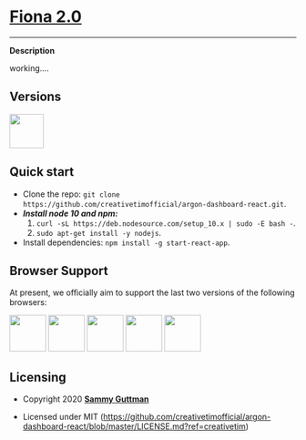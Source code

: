 # [Fiona 2.0](https://github.com/samisosa20/Fiona_2.0)

---

**Description**

working....


## Versions

[<img src="https://github.com/creativetimofficial/public-assets/blob/master/logos/react-logo.jpg?raw=true" width="60" height="60" />](https://www.creative-tim.com/product/argon-dashboard-react?ref=adr-github-readme)

## Quick start

- Clone the repo: `git clone https://github.com/creativetimofficial/argon-dashboard-react.git`.
- ***Install node 10 and npm:*** 
    1. `curl -sL https://deb.nodesource.com/setup_10.x | sudo -E bash -`.
    2. `sudo apt-get install -y nodejs`.
- Install dependencies: `npm install -g start-react-app`.


## Browser Support

At present, we officially aim to support the last two versions of the following browsers:

<img src="https://github.com/creativetimofficial/public-assets/blob/master/logos/chrome-logo.png?raw=true" width="64" height="64"> <img src="https://raw.githubusercontent.com/creativetimofficial/public-assets/master/logos/firefox-logo.png" width="64" height="64"> <img src="https://raw.githubusercontent.com/creativetimofficial/public-assets/master/logos/edge-logo.png" width="64" height="64"> <img src="https://raw.githubusercontent.com/creativetimofficial/public-assets/master/logos/safari-logo.png" width="64" height="64"> <img src="https://raw.githubusercontent.com/creativetimofficial/public-assets/master/logos/opera-logo.png" width="64" height="64">


## Licensing

- Copyright 2020 [**Sammy Guttman**](https://github.com/samisosa20)

- Licensed under MIT (https://github.com/creativetimofficial/argon-dashboard-react/blob/master/LICENSE.md?ref=creativetim)

